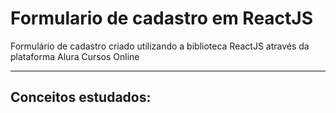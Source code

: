 # Formulario de cadastro em ReactJS
Formulário de cadastro criado utilizando a biblioteca ReactJS através da plataforma Alura Cursos Online

---

## Conceitos estudados:

